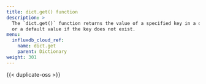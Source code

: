 ```yaml
---
title: dict.get() function
description: >
  The `dict.get()` function returns the value of a specified key in a dictionary
  or a default value if the key does not exist.
menu:
  influxdb_cloud_ref:
    name: dict.get
    parent: Dictionary
weight: 301
---
```


{{< duplicate-oss >}}